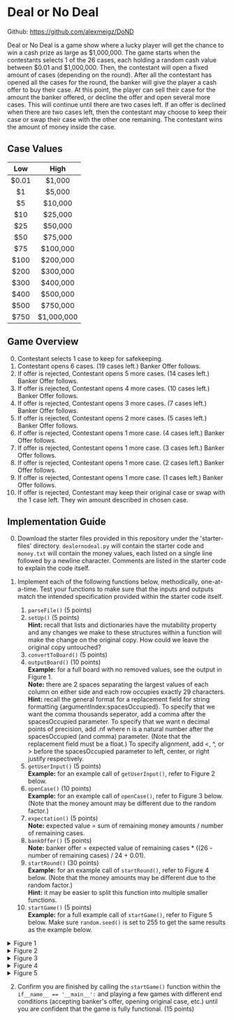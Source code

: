 # Deal or No Deal

Github: https://github.com/alexmeigz/DoND

Deal or No Deal is a game show where a lucky player will get the chance to win a cash prize as large as $1,000,000. The game starts when the contestants selects 1 of the 26 cases, each holding a random cash value between $0.01 and $1,000,000. Then, the contestant will open a fixed amount of cases (depending on the round). After all the contestant has opened all the cases for the round, the banker will give the player a cash offer to buy their case. At this point, the player can sell their case for the amount the banker offered, or decline the offer and open several more cases. This will continue until there are two cases left. If an offer is declined when there are two cases left, then the contestant may choose to keep their case or swap their case with the other one remaining. The contestant wins the amount of money inside the case.

## Case Values

| Low | High |
| :---: | :---: |
| $0.01 | $1,000 |
| $1 | $5,000 |
| $5 | $10,000 |
| $10 | $25,000 |
| $25 | $50,000 |
| $50 | $75,000 |
| $75 | $100,000 |
| $100 | $200,000 |
| $200 | $300,000 |
| $300 | $400,000 |
| $400 | $500,000 |
| $500 | $750,000 |
| $750 | $1,000,000 |

## Game Overview
0. Contestant selects 1 case to keep for safekeeping.
1. Contestant opens 6 cases. (19 cases left.) Banker Offer follows. 
2. If offer is rejected, Contestant opens 5 more cases. (14 cases left.) Banker Offer follows. 
3. If offer is rejected, Contestant opens 4 more cases. (10 cases left.) Banker Offer follows. 
4. If offer is rejected, Contestant opens 3 more cases. (7 cases left.) Banker Offer follows. 
5. If offer is rejected, Contestant opens 2 more cases. (5 cases left.) Banker Offer follows. 
6. If offer is rejected, Contestant opens 1 more case. (4 cases left.) Banker Offer follows. 
7. If offer is rejected, Contestant opens 1 more case. (3 cases left.) Banker Offer follows. 
8. If offer is rejected, Contestant opens 1 more case. (2 cases left.) Banker Offer follows. 
9. If offer is rejected, Contestant opens 1 more case. (1 cases left.) Banker Offer follows. 
10. If offer is rejected, Contestant may keep their original case or swap with the 1 case left. They win amount described in chosen case.

## Implementation Guide
0. Download the starter files provided in this repository under the 'starter-files' directory. `dealornodeal.py` will contain the starter code and `money.txt` will contain the money values, each listed on a single line followed by a newline character.
Comments are listed in the starter code to explain the code itself.

1. Implement each of the following functions below, methodically, one-at-a-time. Test your functions to make sure that the inputs and outputs match the intended specification provided within the starter code itself.
    1. `parseFile()` (5 points) <br />
    2. `setUp()` (5 points) <br />
    **Hint:** recall that lists and dictionaries have the mutability property and any changes we make to these structures within a function will make the change on the original copy. How could we leave the original copy untouched?
    3. `convertToBoard()` (5 points)
    4. `outputBoard()` (10 points) <br />
    **Example:** for a full board with no removed values, see the output in Figure 1. <br />
    **Note:** there are 2 spaces separating the largest values of each column on either side and each row occupies exactly 29 characters. <br />
    **Hint:** recall the general format for a replacement field for string formatting {argumentIndex:spacesOccupied}. To specify that we want the comma thousands seperator, add a comma after the spacesOccupied parameter. To specify that we want n decimal points of precision, add .nf where n is a natural number after the spacesOccupied (and comma) parameter. (Note that the replacement field must be a float.) To specify alignment, add <, ^, or > before the spacesOccupied parameter to left, center, or right justify respectively.
    5. `getUserInput()` (5 points) <br />
    **Example:** for an example call of `getUserInput()`, refer to Figure 2 below.
    6. `openCase()` (10 points) <br />
    **Example:** for an example call of `openCase()`, refer to Figure 3 below. (Note that the money amount may be different due to the random factor.)
    7. `expectation()` (5 points) <br />
    **Note:** expected value = sum of remaining money amounts / number of remaining cases.
    8. `bankOffer()` (5 points) <br />
    **Note:** banker offer = expected value of remaining cases * ((26 - number of remaining cases) / 24 + 0.01).
    9. `startRound()` (30 points) <br />
    **Example:** for an example call of `startRound()`, refer to Figure 4 below. (Note that the money amounts may be different due to the random factor.) <br />
    **Hint:** it may be easier to split this function into multiple smaller functions.
    10. `startGame()` (5 points) <br />
    **Example:** for a full example call of `startGame()`, refer to Figure 5 below. Make sure `random.seed()` is set to 255 to get the same results as the example below.

<details>
    <summary> Figure 1 </summary>

```
*****************************
**  $0.01  **      $1,000  **
**     $1  **      $5,000  **
**     $5  **     $10,000  **
**    $10  **     $25,000  **
**    $25  **     $50,000  **
**    $50  **     $75,000  **
**    $75  **    $100,000  **
**   $100  **    $200,000  **
**   $200  **    $300,000  **
**   $300  **    $400,000  **
**   $400  **    $500,000  **
**   $500  **    $750,000  **
**   $750  **  $1,000,000  **
*****************************
```
</details>

<details>
    <summary> Figure 2 </summary>
    
```
Remaining Cases: ['1', '2', '3', '4', '5', '6', '7', '8', '9', '10', '11', '12', '13', '14', '15', '16', '17', '18', '19', '20', '21', '22', '23', '24', '25', '26']
Choose a case: 100
Invalid Choice. Choose again.

Remaining Cases: ['1', '2', '3', '4', '5', '6', '7', '8', '9', '10', '11', '12', '13', '14', '15', '16', '17', '18', '19', '20', '21', '22', '23', '24', '25', '26']
Choose a case: 1

```
</details>

<details>
    <summary> Figure 3 </summary>
    
```
Case 1 contained... $50!


```
</details>

<details>
    <summary> Figure 4 </summary>
    
```


Round 1 Starting...

Remaining Cases: ['2', '3', '4', '5', '6', '7', '8', '9', '10', '11', '12', '13', '14', '15', '16', '17', '18', '19', '20', '21', '22', '23', '24', '25', '26']
Choose a case: 2
Case 2 contained... $750000!

Remaining Cases: ['3', '4', '5', '6', '7', '8', '9', '10', '11', '12', '13', '14', '15', '16', '17', '18', '19', '20', '21', '22', '23', '24', '25', '26']
Choose a case: 3
Case 3 contained... $75!

Remaining Cases: ['4', '5', '6', '7', '8', '9', '10', '11', '12', '13', '14', '15', '16', '17', '18', '19', '20', '21', '22', '23', '24', '25', '26']
Choose a case: 4
Case 4 contained... $400000!

Remaining Cases: ['5', '6', '7', '8', '9', '10', '11', '12', '13', '14', '15', '16', '17', '18', '19', '20', '21', '22', '23', '24', '25', '26']
Choose a case: 5
Case 5 contained... $50000!

Remaining Cases: ['6', '7', '8', '9', '10', '11', '12', '13', '14', '15', '16', '17', '18', '19', '20', '21', '22', '23', '24', '25', '26']
Choose a case: 6
Case 6 contained... $0.01!

Remaining Cases: ['7', '8', '9', '10', '11', '12', '13', '14', '15', '16', '17', '18', '19', '20', '21', '22', '23', '24', '25', '26']
Choose a case: 7
Case 7 contained... $10!

That's the end of Round 1.
Let's look at the current board state:
*****************************
**         **      $1,000  **
**     $1  **      $5,000  **
**     $5  **     $10,000  **
**         **     $25,000  **
**    $25  **              **
**    $50  **     $75,000  **
**         **    $100,000  **
**   $100  **    $200,000  **
**   $200  **    $300,000  **
**   $300  **              **
**   $400  **    $500,000  **
**   $500  **              **
**   $750  **  $1,000,000  **
*****************************
The banker is offering you $28838.30 to buy your case.
Deal or No Deal? n
Invalid Response. Try again.
Deal or No Deal? deal

Congratulations! You have won $28838.30!
Your original case contained... $50!


```
</details>

<details>
    <summary> Figure 5 </summary>

```
Welcome to Deal or No Deal!
Listed below are all the various cash prizes you could walk away with today!
*****************************
**  $0.01  **      $1,000  **
**     $1  **      $5,000  **
**     $5  **     $10,000  **
**    $10  **     $25,000  **
**    $25  **     $50,000  **
**    $50  **     $75,000  **
**    $75  **    $100,000  **
**   $100  **    $200,000  **
**   $200  **    $300,000  **
**   $300  **    $400,000  **
**   $400  **    $500,000  **
**   $500  **    $750,000  **
**   $750  **  $1,000,000  **
*****************************
Start by choosing your lucky case...
Remaining Cases: ['1', '2', '3', '4', '5', '6', '7', '8', '9', '10', '11', '12', '13', '14', '15', '16', '17', '18', '19', '20', '21', '22', '23', '24', '25', '26']
Choose a case: 1


Round 1 Starting...

Remaining Cases: ['2', '3', '4', '5', '6', '7', '8', '9', '10', '11', '12', '13', '14', '15', '16', '17', '18', '19', '20', '21', '22', '23', '24', '25', '26']
Choose a case: 2
Case 2 contained... $750000!

Remaining Cases: ['3', '4', '5', '6', '7', '8', '9', '10', '11', '12', '13', '14', '15', '16', '17', '18', '19', '20', '21', '22', '23', '24', '25', '26']
Choose a case: 3
Case 3 contained... $75!

Remaining Cases: ['4', '5', '6', '7', '8', '9', '10', '11', '12', '13', '14', '15', '16', '17', '18', '19', '20', '21', '22', '23', '24', '25', '26']
Choose a case: 4
Case 4 contained... $400000!

Remaining Cases: ['5', '6', '7', '8', '9', '10', '11', '12', '13', '14', '15', '16', '17', '18', '19', '20', '21', '22', '23', '24', '25', '26']
Choose a case: 5
Case 5 contained... $50000!

Remaining Cases: ['6', '7', '8', '9', '10', '11', '12', '13', '14', '15', '16', '17', '18', '19', '20', '21', '22', '23', '24', '25', '26']
Choose a case: 6
Case 6 contained... $0.01!

Remaining Cases: ['7', '8', '9', '10', '11', '12', '13', '14', '15', '16', '17', '18', '19', '20', '21', '22', '23', '24', '25', '26']
Choose a case: 7
Case 7 contained... $10!

That's the end of Round 1.
Let's look at the current board state:
*****************************
**         **      $1,000  **
**     $1  **      $5,000  **
**     $5  **     $10,000  **
**         **     $25,000  **
**    $25  **              **
**    $50  **     $75,000  **
**         **    $100,000  **
**   $100  **    $200,000  **
**   $200  **    $300,000  **
**   $300  **              **
**   $400  **    $500,000  **
**   $500  **              **
**   $750  **  $1,000,000  **
*****************************
The banker is offering you $28838.30 to buy your case.
Deal or No Deal? n
Invalid Response. Try again.
Deal or No Deal? no deal


Round 2 Starting...

Remaining Cases: ['8', '9', '10', '11', '12', '13', '14', '15', '16', '17', '18', '19', '20', '21', '22', '23', '24', '25', '26']
Choose a case: 8
Case 8 contained... $1000!

Remaining Cases: ['9', '10', '11', '12', '13', '14', '15', '16', '17', '18', '19', '20', '21', '22', '23', '24', '25', '26']
Choose a case: 9
Case 9 contained... $100000!

Remaining Cases: ['10', '11', '12', '13', '14', '15', '16', '17', '18', '19', '20', '21', '22', '23', '24', '25', '26']
Choose a case: 10
Case 10 contained... $10000!

Remaining Cases: ['11', '12', '13', '14', '15', '16', '17', '18', '19', '20', '21', '22', '23', '24', '25', '26']
Choose a case: 11
Case 11 contained... $5!

Remaining Cases: ['12', '13', '14', '15', '16', '17', '18', '19', '20', '21', '22', '23', '24', '25', '26']
Choose a case: 12
Case 12 contained... $100!

That's the end of Round 2.
Let's look at the current board state:
*****************************
**         **              **
**     $1  **      $5,000  **
**         **              **
**         **     $25,000  **
**    $25  **              **
**    $50  **     $75,000  **
**         **              **
**         **    $200,000  **
**   $200  **    $300,000  **
**   $300  **              **
**   $400  **    $500,000  **
**   $500  **              **
**   $750  **  $1,000,000  **
*****************************
The banker is offering you $65792.28 to buy your case.
Deal or No Deal? no deal


Round 3 Starting...

Remaining Cases: ['13', '14', '15', '16', '17', '18', '19', '20', '21', '22', '23', '24', '25', '26']
Choose a case: 13
Case 13 contained... $300!

Remaining Cases: ['14', '15', '16', '17', '18', '19', '20', '21', '22', '23', '24', '25', '26']
Choose a case: 14
Case 14 contained... $300000!

Remaining Cases: ['15', '16', '17', '18', '19', '20', '21', '22', '23', '24', '25', '26']
Choose a case: 15
Case 15 contained... $5000!

Remaining Cases: ['16', '17', '18', '19', '20', '21', '22', '23', '24', '25', '26']
Choose a case: 16
Case 16 contained... $750!

That's the end of Round 3.
Let's look at the current board state:
*****************************
**         **              **
**     $1  **              **
**         **              **
**         **     $25,000  **
**    $25  **              **
**    $50  **     $75,000  **
**         **              **
**         **    $200,000  **
**   $200  **              **
**         **              **
**   $400  **    $500,000  **
**   $500  **              **
**         **  $1,000,000  **
*****************************
The banker is offering you $103976.98 to buy your case.
Deal or No Deal? no deal


Round 4 Starting...

Remaining Cases: ['17', '18', '19', '20', '21', '22', '23', '24', '25', '26']
Choose a case: 17
Case 17 contained... $200!

Remaining Cases: ['18', '19', '20', '21', '22', '23', '24', '25', '26']
Choose a case: 18
Case 18 contained... $25000!

Remaining Cases: ['19', '20', '21', '22', '23', '24', '25', '26']
Choose a case: 19
Case 19 contained... $25!

That's the end of Round 4.
Let's look at the current board state:
*****************************
**         **              **
**     $1  **              **
**         **              **
**         **              **
**         **              **
**    $50  **     $75,000  **
**         **              **
**         **    $200,000  **
**         **              **
**         **              **
**   $400  **    $500,000  **
**   $500  **              **
**         **  $1,000,000  **
*****************************
The banker is offering you $168715.35 to buy your case.
Deal or No Deal? no deal


Round 5 Starting...

Remaining Cases: ['20', '21', '22', '23', '24', '25', '26']
Choose a case: 20
Case 20 contained... $500!

Remaining Cases: ['21', '22', '23', '24', '25', '26']
Choose a case: 21
Case 21 contained... $1000000!

That's the end of Round 5.
Let's look at the current board state:
*****************************
**         **              **
**     $1  **              **
**         **              **
**         **              **
**         **              **
**    $50  **     $75,000  **
**         **              **
**         **    $200,000  **
**         **              **
**         **              **
**   $400  **    $500,000  **
**         **              **
**         **              **
*****************************
The banker is offering you $108993.95 to buy your case.
Deal or No Deal? no deal


Round 6 Starting...

Remaining Cases: ['22', '23', '24', '25', '26']
Choose a case: 22
Case 22 contained... $75000!

That's the end of Round 6.
Let's look at the current board state:
*****************************
**         **              **
**     $1  **              **
**         **              **
**         **              **
**         **              **
**    $50  **              **
**         **              **
**         **    $200,000  **
**         **              **
**         **              **
**   $400  **    $500,000  **
**         **              **
**         **              **
*****************************
The banker is offering you $123979.83 to buy your case.
Deal or No Deal? no deal


Round 7 Starting...

Remaining Cases: ['23', '24', '25', '26']
Choose a case: 23
Case 23 contained... $500000!

That's the end of Round 7.
Let's look at the current board state:
*****************************
**         **              **
**     $1  **              **
**         **              **
**         **              **
**         **              **
**    $50  **              **
**         **              **
**         **    $200,000  **
**         **              **
**         **              **
**   $400  **              **
**         **              **
**         **              **
*****************************
The banker is offering you $46437.81 to buy your case.
Deal or No Deal? no deal


Round 8 Starting...

Remaining Cases: ['24', '25', '26']
Choose a case: 24
Case 24 contained... $200000!

That's the end of Round 8.
Let's look at the current board state:
*****************************
**         **              **
**     $1  **              **
**         **              **
**         **              **
**         **              **
**    $50  **              **
**         **              **
**         **              **
**         **              **
**         **              **
**   $400  **              **
**         **              **
**         **              **
*****************************
The banker is offering you $145.57 to buy your case.
Deal or No Deal? no deal


Round 9 Starting...

Remaining Cases: ['25', '26']
Choose a case: 25
Case 25 contained... $400!

That's the end of Round 9.
Let's look at the current board state:
*****************************
**         **              **
**     $1  **              **
**         **              **
**         **              **
**         **              **
**    $50  **              **
**         **              **
**         **              **
**         **              **
**         **              **
**         **              **
**         **              **
**         **              **
*****************************
The banker is offering you $25.75 to buy your case.
Deal or No Deal? no deal


Round 10 Starting...

Would you like to keep your case or swap with the other case remaining? s
Invalid Response. Try again.
Would you like to keep your case or swap with the other case remaining? swap
Case 26 contains... $1!
Congratulations! You have won $1!

```
</details>


2. Confirm you are finished by calling the `startGame()` function within the `if__name__ == '__main__':` and playing a few games with different end conditions (accepting banker's offer, opening original case, etc.) until you are confident that the game is fully functional. (15 points)
